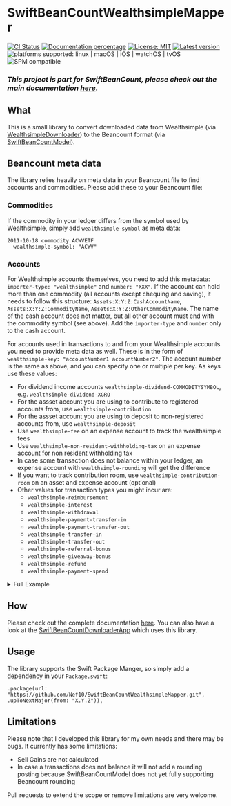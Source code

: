 # SwiftBeanCountWealthsimpleMapper

[![CI Status](https://github.com/Nef10/SwiftBeanCountWealthsimpleMapper/workflows/CI/badge.svg?event=push)](https://github.com/Nef10/SwiftBeanCountWealthsimpleMapper/actions?query=workflow%3A%22CI%22) [![Documentation percentage](https://nef10.github.io/SwiftBeanCountWealthsimpleMapper/badge.svg)](https://nef10.github.io/SwiftBeanCountWealthsimpleMapper/) [![License: MIT](https://img.shields.io/github/license/Nef10/SwiftBeanCountWealthsimpleMapper)](https://github.com/Nef10/SwiftBeanCountWealthsimpleMapper/blob/main/LICENSE) [![Latest version](https://img.shields.io/github/v/release/Nef10/SwiftBeanCountWealthsimpleMapper?label=SemVer&sort=semver)](https://github.com/Nef10/SwiftBeanCountWealthsimpleMapper/releases) ![platforms supported: linux | macOS | iOS | watchOS | tvOS](https://img.shields.io/badge/platform-linux%20%7C%20macOS%20%7C%20iOS%20%7C%20watchOS%20%7C%20tvOS-blue) ![SPM compatible](https://img.shields.io/badge/SPM-compatible-blue)

### ***This project is part for SwiftBeanCount, please check out the main documentation [here](https://github.com/Nef10/SwiftBeanCount).***

## What

This is a small library to convert downloaded data from Wealthsimple (via [WealthsimpleDownloader](https://github.com/Nef10/WealthsimpleDownloader)) to the Beancount format (via [SwiftBeanCountModel](https://github.com/Nef10/SwiftBeanCountModel)).

## Beancount meta data

The library relies heavily on meta data in your Beancount file to find accounts and commodities. Please add these to your Beancount file:

### Commodities

If the commodity in your ledger differs from the symbol used by Wealthsimple, simply add `wealthsimple-symbol` as meta data:

```
2011-10-18 commodity ACWVETF
  wealthsimple-symbol: "ACWV"
```

### Accounts

For Wealthsimple accounts themselves, you need to add this metadata: `importer-type: "wealthsimple"` and `number: "XXX"`. If the account can hold more than one commodity (all accounts except chequing and saving), it needs to follow this structure: `Assets:X:Y:Z:CashAccountName`, `Assets:X:Y:Z:CommodityName`, `Assets:X:Y:Z:OtherCommodityName`. The name of the cash account does not matter, but all other account must end with the commodity symbol (see above). Add the `importer-type` and `number` only to the cash account.

For accounts used in transactions to and from your Wealthsimple accounts you need to provide meta data as well. These is in the form of `wealthsimple-key: "accountNumber1 accountNumber2"`. The account number is the same as above, and you can specify one or multiple per key. As keys use these values:

* For dividend income accounts `wealthsimple-dividend-COMMODITYSYMBOL`, e.g. `wealthsimple-dividend-XGRO`
* For the assset account you are using to contribute to registered accounts from, use `wealthsimple-contribution`
* For the assset account you are using to deposit to non-registered accounts from, use `wealthsimple-deposit`
* Use `wealthsimple-fee` on an expense account to track the wealthsimple fees
* Use `wealthsimple-non-resident-withholding-tax` on an expense account for non resident withholding tax
* In case some transaction does not balance within your ledger, an expense account with `wealthsimple-rounding` will get the difference
* If you want to track contribution room, use `wealthsimple-contribution-room` on an asset and expense account (optional)
* Other values for transaction types you might incur are:
  * `wealthsimple-reimbursement`
  * `wealthsimple-interest`
  * `wealthsimple-withdrawal`
  * `wealthsimple-payment-transfer-in`
  * `wealthsimple-payment-transfer-out`
  * `wealthsimple-transfer-in`
  * `wealthsimple-transfer-out`
  * `wealthsimple-referral-bonus`
  * `wealthsimple-giveaway-bonus`
  * `wealthsimple-refund`
  * `wealthsimple-payment-spend`

<details>
  <summary>Full Example</summary>

```
2020-07-31 open Assets:Checking:Wealthsimple CAD
  importer-type: "wealthsimple"
  number: "A001"

2020-07-31 open Assets:Investment:Wealthsimple:TFSA:Parking CAD
  importer-type: "wealthsimple"
  number: "B002"
2020-07-31 open Assets:Investment:Wealthsimple:TFSA:ACWV ACWV
2020-07-31 open Assets:Investment:Wealthsimple:TFSA:XGRO XGRO

2020-07-31 open Income:Capital:Dividend:ACWV USD
  wealthsimple-dividend-ACWV: "A001 B002"

2020-07-31 open Assets:Checking:Bank CAD
  wealthsimple-contribution: "A001 B002"

2020-07-31 open Expenses:FinancialInstitutions:Investment:NonRegistered:Fees
  wealthsimple-fee: "A001"

2020-07-31 open Expenses:FinancialInstitutions:Investment:Registered:Fees
  wealthsimple-fee: "B002"

2020-07-31 open Expenses:Tax:NRWT
  wealthsimple-non-resident-withholding-tax: "A001 B002"

2020-07-31 open Assets:TFSAContributionRoom TFSA.ROOM
  wealthsimple-contribution-room: "B002"

2020-07-31 open Expenses:TFSAContributionRoom TFSA.ROOM
  wealthsimple-contribution-room: "B002"
````
</details>

## How

Please check out the complete documentation [here](https://nef10.github.io/SwiftBeanCountWealthsimpleMapper/). You can also have a look at the [SwiftBeanCountDownloaderApp](https://github.com/Nef10/SwiftBeanCountDownloaderApp) which uses this library.

## Usage

The library supports the Swift Package Manger, so simply add a dependency in your `Package.swift`:

```
.package(url: "https://github.com/Nef10/SwiftBeanCountWealthsimpleMapper.git", .upToNextMajor(from: "X.Y.Z")),
```

## Limitations

Please note that I developed this library for my own needs and there may be bugs. It currently has some limitations:

* Sell Gains are not calculated
* In case a transactions does not balance it will not add a rounding posting because SwiftBeanCountModel does not yet fully supporting Beancount rounding

Pull requests to extend the scope or remove limitations are very welcome.
